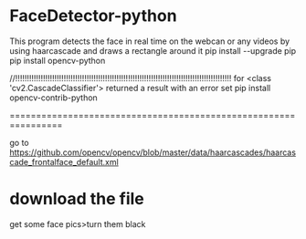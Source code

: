 # FaceDetector-python
This program detects the face in real time on the webcan or any videos by using haarcascade and draws a rectangle around it 
pip install --upgrade pip
pip install opencv-python


//!!!!!!!!!!!!!!!!!!!!!!!!!!!!!!!!!!!!!!!!!!!!!!!!!!!!!!!!!!!!!!!!!!!!!!!!!!!!!!!!!!!!!!!!!!!!!!
for <class 'cv2.CascadeClassifier'> returned a result with an error set
pip install opencv-contrib-python

================================================================

go to https://github.com/opencv/opencv/blob/master/data/haarcascades/haarcascade_frontalface_default.xml

download the file
=================================================================

get some face pics>turn them black

